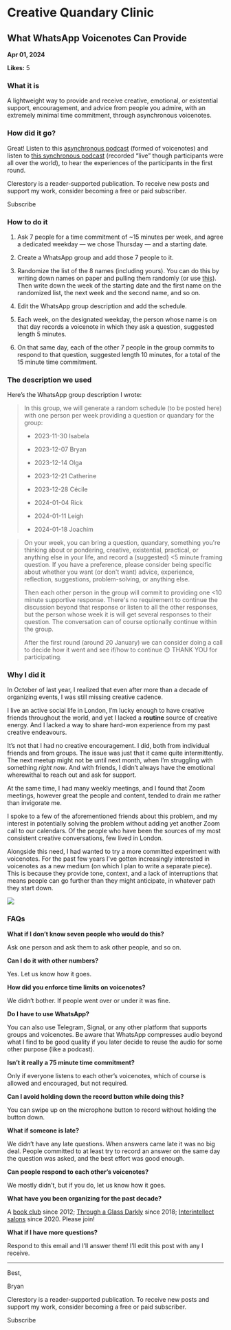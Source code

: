 # Creative Quandary Clinic

## What WhatsApp Voicenotes Can Provide

**Apr 01, 2024**

**Likes:** 5

### What it is

A lightweight way to provide and receive creative, emotional, or existential support, encouragement, and advice from people you admire, with an extremely minimal time commitment, through asynchronous voicenotes.

### How did it go?

Great! Listen to this [asynchronous podcast](https://pod.fo/e/22c430) (formed of voicenotes) and listen to [this synchronous podcast](https://pod.fo/e/22e48c) (recorded “live” though participants were all over the world), to hear the experiences of the participants in the first round.

Clerestory is a reader-supported publication. To receive new posts and support my work, consider becoming a free or paid subscriber.

Subscribe

### How to do it

  1. Ask 7 people for a time commitment of ~15 minutes per week, and agree a dedicated weekday — we chose Thursday — and a starting date.

  2. Create a WhatsApp group and add those 7 people to it.

  3. Randomize the list of the 8 names (including yours). You can do this by writing down names on paper and pulling them randomly (or use [this](https://www.random.org/lists)). Then write down the week of the starting date and the first name on the randomized list, the next week and the second name, and so on.

  4. Edit the WhatsApp group description and add the schedule.

  5. Each week, on the designated weekday, the person whose name is on that day records a voicenote in which they ask a question, suggested length 5 minutes.

  6. On that same day, each of the other 7 people in the group commits to respond to that question, suggested length 10 minutes, for a total of the 15 minute time commitment.




### The description we used

Here’s the WhatsApp group description I wrote:

> In this group, we will generate a random schedule (to be posted here) with one person per week providing a question or quandary for the group:
> 
>   * 2023-11-30 Isabela
> 
>   * 2023-12-07 Bryan
> 
>   * 2023-12-14 Olga
> 
>   * 2023-12-21 Catherine
> 
>   * 2023-12-28 Cécile
> 
>   * 2024-01-04 Rick
> 
>   * 2024-01-11 Leigh
> 
>   * 2024-01-18 Joachim
> 
> 

> 
> On your week, you can bring a question, quandary, something you're thinking about or pondering, creative, existential, practical, or anything else in your life, and record a (suggested) <5 minute framing question. If you have a preference, please consider being specific about whether you want (or don't want) advice, experience, reflection, suggestions, problem-solving, or anything else.
> 
> Then each other person in the group will commit to providing one <10 minute supportive response. There's no requirement to continue the discussion beyond that response or listen to all the other responses, but the person whose week it is will get several responses to their question. The conversation can of course optionally continue within the group.
> 
> After the first round (around 20 January) we can consider doing a call to decide how it went and see if/how to continue 😊 THANK YOU for participating.

### Why I did it

In October of last year, I realized that even after more than a decade of organizing events, I was still missing creative cadence.

I live an active social life in London, I’m lucky enough to have creative friends throughout the world, and yet I lacked a **routine** source of creative energy. And I lacked a way to share hard-won experience from my past creative endeavours.

It’s not that I had no creative encouragement. I did, both from individual friends and from groups. The issue was just that it came quite intermittently. The next meetup might not be until next month, when I’m struggling with something _right now_. And with friends, I didn’t always have the emotional wherewithal to reach out and ask for support.

At the same time, I had many weekly meetings, and I found that Zoom meetings, however great the people and content, tended to drain me rather than invigorate me.

I spoke to a few of the aforementioned friends about this problem, and my interest in potentially solving the problem without adding yet another Zoom call to our calendars. Of the people who have been the sources of my most consistent creative conversations, few lived in London.

Alongside this need, I had wanted to try a more committed experiment with voicenotes. For the past few years I've gotten increasingly interested in voicenotes as a new medium (on which I plan to write a separate piece). This is because they provide tone, context, and a lack of interruptions that means people can go further than they might anticipate, in whatever path they start down.

[![](https://substackcdn.com/image/fetch/w_1456,c_limit,f_auto,q_auto:good,fl_progressive:steep/https%3A%2F%2Fsubstack-post-media.s3.amazonaws.com%2Fpublic%2Fimages%2Ff360b48c-2da8-4ac8-95c5-731d9d247bad_6000x3376.jpeg)](https://substackcdn.com/image/fetch/f_auto,q_auto:good,fl_progressive:steep/https%3A%2F%2Fsubstack-post-media.s3.amazonaws.com%2Fpublic%2Fimages%2Ff360b48c-2da8-4ac8-95c5-731d9d247bad_6000x3376.jpeg)

### FAQs

 **What if I don’t know seven people who would do this?**

Ask one person and ask them to ask other people, and so on.

 **Can I do it with other numbers?**

Yes. Let us know how it goes.

 **How did you enforce time limits on voicenotes?**

We didn’t bother. If people went over or under it was fine.

 **Do I have to use WhatsApp?**

You can also use Telegram, Signal, or any other platform that supports groups and voicenotes. Be aware that WhatsApp compresses audio beyond what I find to be good quality if you later decide to reuse the audio for some other purpose (like a podcast).

 **Isn’t it really a 75 minute time commitment?**

Only if everyone listens to each other’s voicenotes, which of course is allowed and encouraged, but not required.

 **Can I avoid holding down the record button while doing this?**

You can swipe up on the microphone button to record without holding the button down.

 **What if someone is late?**

We didn’t have any late questions. When answers came late it was no big deal. People committed to at least try to record an answer on the same day the question was asked, and the best effort was good enough.

 **Can people respond to each other’s voicenotes?**

We mostly didn’t, but if you do, let us know how it goes.

 **What have you been organizing for the past decade?**

A [book club](https://bryankam.com/bookclub) since 2012; [Through a Glass Darkly](https://bryankam.com/darkly/) since 2018; [Interintellect salons](https://interintellect.com/bryan/) since 2020. Please join!

 **What if I have more questions?**

Respond to this email and I’ll answer them! I’ll edit this post with any I receive.

* * *

Best,

Bryan

Clerestory is a reader-supported publication. To receive new posts and support my work, consider becoming a free or paid subscriber.

Subscribe
